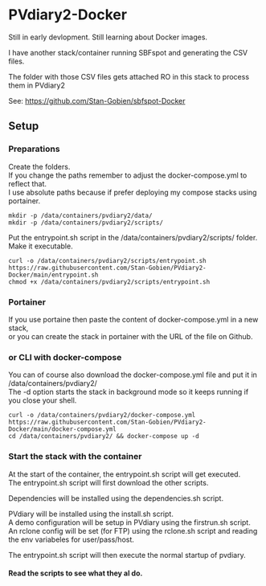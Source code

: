 # PVdiary2-Docker

Still in early devlopment.
Still learning about Docker images.

I have another stack/container running SBFspot and generating the CSV files.

The folder with those CSV files gets attached RO in this stack to process them in PVdiary2

See: https://github.com/Stan-Gobien/sbfspot-Docker


## Setup

### Preparations

Create the folders.<br>
If you change the paths remember to adjust the docker-compose.yml to reflect that.<br>
I use absolute paths because if prefer deploying my compose stacks using portainer.

    mkdir -p /data/containers/pvdiary2/data/
    mkdir -p /data/containers/pvdiary2/scripts/

Put the entrypoint.sh script in the /data/containers/pvdiary2/scripts/ folder. Make it executable.

    curl -o /data/containers/pvdiary2/scripts/entrypoint.sh https://raw.githubusercontent.com/Stan-Gobien/PVdiary2-Docker/main/entrypoint.sh
    chmod +x /data/containers/pvdiary2/scripts/entrypoint.sh

### Portainer

If you use portaine then paste the content of docker-compose.yml in a new stack,<br>
or you can create the stack in portainer with the URL of the file on Github.

### or CLI with docker-compose

You can of course also download the docker-compose.yml file and put it in /data/containers/pvdiary2/<br>
The -d option starts the stack in background mode so it keeps running if you close your shell.

    curl -o /data/containers/pvdiary2/docker-compose.yml https://raw.githubusercontent.com/Stan-Gobien/PVdiary2-Docker/main/docker-compose.yml
    cd /data/containers/pvdiary2/ && docker-compose up -d

### Start the stack with the container

At the start of the container, the entrypoint.sh script will get executed.<br>
The entrypoint.sh script will first download the other scripts.

Dependencies will be installed using the dependencies.sh script.

PVdiary will be installed using the install.sh script. <br>
A demo configuration will be setup in PVdiary using the firstrun.sh script. <br>
An rclone config will be set (for FTP) using the rclone.sh script and reading the env variabeles for user/pass/host. <br>

The entrypoint.sh script will then execute the normal startup of pvdiary.

#### Read the scripts to see what they al do.
